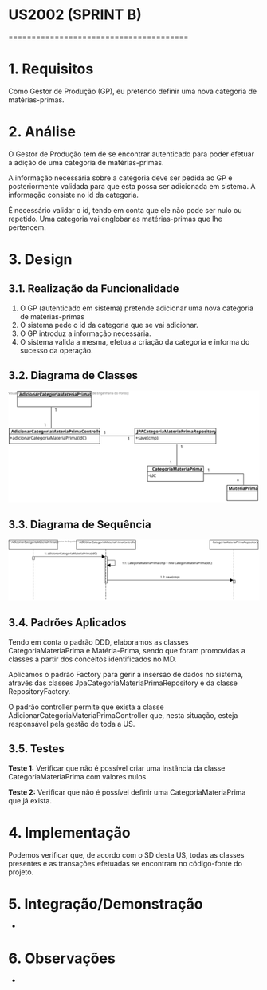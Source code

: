 # US2002 (SPRINT B)
=======================================

# 1. Requisitos

Como Gestor de Produção (GP), eu pretendo definir uma nova categoria de matérias-primas.

# 2. Análise

O Gestor de Produção tem de se encontrar autenticado para poder efetuar a adição de uma categoria de matérias-primas.

A informação necessária sobre a categoria deve ser pedida ao GP e posteriormente validada para que esta possa ser adicionada em sistema. A informação consiste no id da categoria.

É necessário validar o id, tendo em conta que ele não pode ser nulo ou repetido. Uma categoria vai englobar as matérias-primas que lhe pertencem.

# 3. Design

## 3.1. Realização da Funcionalidade

1. O GP (autenticado em sistema) pretende adicionar uma nova categoria de matérias-primas
2. O sistema pede o id da categoria que se vai adicionar.
3. O GP introduz a informação necessária.
4. O sistema valida a mesma, efetua a criação da categoria e informa do sucesso da operação.

## 3.2. Diagrama de Classes

![CD](us2002_cd.svg)

## 3.3. Diagrama de Sequência

![SD](us2002_sd.svg)

## 3.4. Padrões Aplicados

Tendo em conta o padrão DDD, elaboramos as classes CategoriaMateriaPrima e Matéria-Prima, sendo que foram promovidas a classes a partir dos conceitos identificados no MD.

Aplicamos o padrão Factory para gerir a insersão de dados no sistema, através das classes JpaCategoriaMateriaPrimaRepository e da classe RepositoryFactory.

O padrão controller permite que exista a classe AdicionarCategoriaMateriaPrimaController que, nesta situação, esteja responsável pela gestão de toda a US.

## 3.5. Testes

**Teste 1:** Verificar que não é possível criar uma instância da classe CategoriaMateriaPrima com valores nulos.

**Teste 2:** Verificar que não é possível definir uma CategoriaMateriaPrima que já exista.

# 4. Implementação

Podemos verificar que, de acordo com o SD desta US, todas as classes presentes e as transações efetuadas se encontram no código-fonte do projeto.

# 5. Integração/Demonstração

-

# 6. Observações

-
